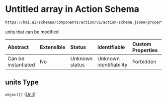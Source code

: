 # Untitled array in Action Schema

```txt
https://hai.ai/schemas/components/action/v1/action-schema.json#/properties/units
```

units that can be modified

| Abstract            | Extensible | Status         | Identifiable            | Custom Properties | Additional Properties | Access Restrictions | Defined In                                                                                           |
| :------------------ | :--------- | :------------- | :---------------------- | :---------------- | :-------------------- | :------------------ | :--------------------------------------------------------------------------------------------------- |
| Can be instantiated | No         | Unknown status | Unknown identifiability | Forbidden         | Allowed               | none                | [action.schema.json\*](../../schemas/components/action/v1/action.schema.json "open original schema") |

## units Type

`object[]` ([Unit](unit.md))
